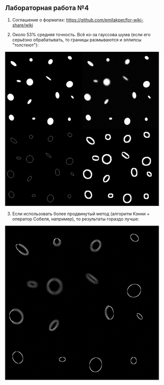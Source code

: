 <h2>Лабораторная работа №4</h2>

1. Соглашение о форматах: https://github.com/emilakper/for-wiki-share/wiki

2. Около 53% средняя точность. Всё из-за гауссова шума (если его серьёзно обрабатывать, то границы размываются и эллипсы "толстеют"):

![Binary detection](prj.lab/test/lab04/res.png)

3. Если использовать более продвинутый метод (алгоритм Кэнни + оператор Собеля, например), то результаты гораздо лучше:

![Canny + Sobel](prj.lab/test/lab04/diff.png)
